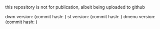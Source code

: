 this repository is not for publication, albeit being uploaded to github

dwm version: (commit hash: )
st version: (commit hash: )
dmenu version: (commit hash: )